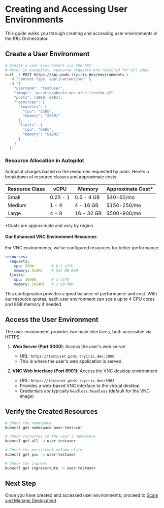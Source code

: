 # Creating and Accessing User Environments

This guide walks you through creating and accessing user environments in the K8s Orchestrator.

## Create a User Environment

```bash
# Create a user environment via the API
# Note: In Autopilot, resource requests are required for all pods
curl -X POST https://api.pods.tryiris.dev/environments \
  -H "Content-Type: application/json" \
  -d '{
    "username": "testuser",
    "image": "accetto/ubuntu-vnc-xfce-firefox-g3",
    "ports": [3000, 6901],
    "resources": {
      "requests": {
        "cpu": "250m",
        "memory": "256Mi"
      },
      "limits": {
        "cpu": "500m",
        "memory": "512Mi"
      }
    }
  }'
```

### Resource Allocation in Autopilot

Autopilot charges based on the resources requested by pods. Here's a breakdown of resource classes and approximate costs:

| Resource Class | vCPU       | Memory     | Approximate Cost* |
|---------------|------------|------------|-------------------|
| Small         | 0.25 - 1   | 0.5 - 4 GB | $40-60/mo         |
| Medium        | 1 - 4      | 4 - 16 GB  | $150-250/mo       |
| Large         | 4 - 8      | 16 - 32 GB | $500-900/mo       |

*Costs are approximate and vary by region

#### Our Enhanced VNC Environment Resources

For VNC environments, we've configured resources for better performance:

```yaml
resources:
  requests:
    cpu: 500m        # 0.5 vCPU
    memory: 512Mi    # 512 MB RAM
  limits:
    cpu: 1000m       # 1 vCPU
    memory: 1024Mi   # 1 GB RAM
```

This configuration provides a good balance of performance and cost. With our resource quotas, each user environment can scale up to 4 CPU cores and 8GB memory if needed.

## Access the User Environment

The user environment provides two main interfaces, both accessible via HTTPS:

1. **Web Server (Port 3000)**: Access the user's web server
   - URL: `https://testuser.pods.tryiris.dev:3000`
   - This is where the user's web application is served

2. **VNC Web Interface (Port 6901)**: Access the VNC desktop environment
   - URL: `https://testuser.pods.tryiris.dev:6901`
   - Provides a web-based VNC interface to the virtual desktop
   - Credentials are typically `headless:headless` (default for the VNC image)

## Verify the Created Resources

```bash
# Check the namespace
kubectl get namespace user-testuser

# Check resources in the user's namespace
kubectl get all -n user-testuser

# Check the persistent volume claim
kubectl get pvc -n user-testuser

# Check the ingress
kubectl get ingressroute -n user-testuser
```

## Next Step

Once you have created and accessed user environments, proceed to [Scale and Manage Deployment](08-scaling-management.md).